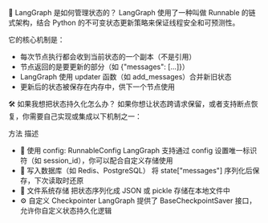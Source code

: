 🔄 LangGraph 是如何管理状态的？
LangGraph 使用了一种叫做 Runnable 的链式架构，结合 Python 的不可变状态更新策略来保证线程安全和可预测性。

它的核心机制是：

- 每次节点执行都会收到当前状态的一个副本（不是引用）
- 节点返回的是要更新的部分（如 {"messages": [...]}）
- LangGraph 使用 updater 函数（如 add_messages）合并新旧状态
- 更新后的状态被保存在内存中，供下一个节点使用



🛠️ 如果我想把状态持久化怎么办？
如果你想让状态跨请求保留，或者支持断点恢复，你需要自己实现或集成以下机制之一：

方法	描述
- 🔁 使用 config: RunnableConfig	LangGraph 支持通过 config 设置唯一标识符（如 session_id），你可以配合自定义存储使用
- 💾 写入数据库（如 Redis、PostgreSQL）	将 state["messages"] 序列化后保存，下次读取时还原
- 📁 文件系统存储	把状态序列化成 JSON 或 pickle 存储在本地文件中
- ⚙️ 自定义 Checkpointer	LangGraph 提供了 BaseCheckpointSaver 接口，允许你自定义状态持久化逻辑

